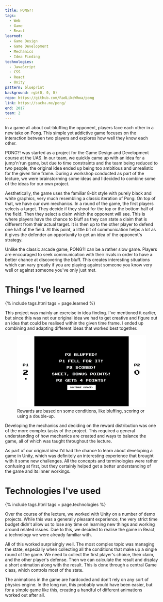 ```yaml
---
title: PONG?!
tags:
  - Web
  - Game
  - React
learned:
  - Game Design
  - Game Development
  - Mechanics
  - Idea Finding
technologies:
  - JavaScript
  - CSS
  - React
  - Unity
pattern: blueprint
background: rgb(0, 0, 0)
repo: https://github.com/RadLikeWhoa/pong
link: https://sacha.me/pong/
end: 2017
team: 2
---
```


In a game all about out-bluffing the opponent, players face each other in a new take on Pong. This simple yet addictive game focuses on the interaction between two players and explores how well they know each other.

PONG?! was started as a project for the Game Design and Development course at the UAS. In our team, we quickly came up with an idea for a jump'n'run game, but due to time constraints and the team being reduced to two people, the original idea ended up being too ambitious and unrealistic for the given time frame. During a workshop conducted as part of the lecture, we were brainstorming some ideas and I decided to combine some of the ideas for our own project.

Aesthetically, the game uses the familiar 8-bit style with purely black and white graphics, very much resembling a classic iteration of Pong. On top of that, we have our own mechanics. In a round of the game, the first players selects a target. They decide if they shoot for the top or the bottom half of the field. Then they select a claim which the opponent will see. This is where players have the chance to bluff as they can state a claim that is different from their actual target. It is then up to the other player to defend one half of the field. At this point, a little bit of communication helps a lot as it gives the defender an opportunity to get an idea of the opponent's strategy.

Unlike the classic arcade game, PONG?! can be a rather slow game. Players are encouraged to seek communication with their rivals in order to have a better chance at discovering the bluff. This creates interesting situations which can vary greatly if you are playing against someone you know very well or against someone you've only just met.

# Things I've learned

{% include tags.html tags = page.learned %}

This project was mainly an exercise in idea finding. I've mentioned it earlier, but since this was not our original idea we had to get creative and figure out an idea that could be realised within the given time frame. I ended up combining and adapting different ideas that worked best together.

<figure>
  <img src="/assets/img/pong/result.png">
  <figcaption data-marginalia="right">Rewards are based on some conditions, like bluffing, scoring or using a double-up.</figcaption>
</figure>

Developing the mechanics and deciding on the reward distribution was one of the more complex tasks of the project. This required a general understanding of how mechanics are created and ways to balance the game, all of which was taught throughout the lecture.

As part of our original idea I'd had the chance to learn about developing a game in Unity, which was definitely an interesting experience that brought with it some new challenges. All the concepts and terminologies were rather confusing at first, but they certainly helped get a better understanding of the game and its inner workings.

# Technologies I've used

{% include tags.html tags = page.technologies %}

Over the course of the lecture, we worked with Unity on a number of demo projects. While this was a generally pleasant experience, the very strict time budget didn't allow us to lose any time on learning new things and working around related issues. Due to this, we decided to realise the game in React, a technology we were already familiar with.

All of this worked surprisingly well. The most complex topic was managing the state, especially when collecting all the conditions that make up a single round of the game. We need to collect the first player's choice, their claim, and the other player's defense. Then we can calculate the result and display a short animation along with the result. This is done through a central Game class, which controls most of the state.

The animations in the game are hardcoded and don't rely on any sort of physics engine. In the long run, this probably would have been easier, but for a simple game like this, creating a handful of different animations worked out after all.
